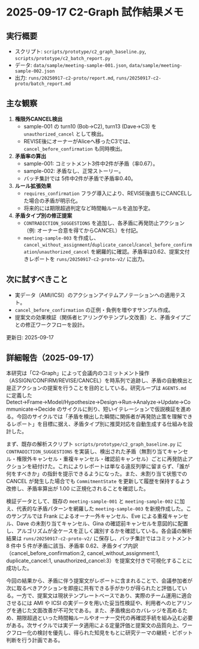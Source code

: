 # 2025-09-17 C2-Graph 試作結果メモ

## 実行概要
- スクリプト: `scripts/prototype/c2_graph_baseline.py`, `scripts/prototype/c2_batch_report.py`
- データ: `data/sample/meeting-sample-001.json`, `data/sample/meeting-sample-002.json`
- 出力: `runs/20250917-c2-proto/report.md`, `runs/20250917-c2-proto/batch_report.md`

## 主な観察
1. **権限外CANCEL検出**
   - sample-001 の turn10 (Bob→C2), turn13 (Dave→C3) を `unauthorized_cancel` として検出。
   - REVISE後にオーナーがAliceへ移ったC3では、`cancel_before_confirmation` も同時検出。
2. **矛盾率の算出**
   - sample-001: コミットメント3件中2件が矛盾（率0.67）。
   - sample-002: 矛盾なし、正常ストーリー。
   - バッチ集計では 5件中2件が矛盾で矛盾率0.40。
3. **ルール拡張効果**
   - `requires_confirmation` フラグ導入により、REVISE後直ちにCANCELした場合の矛盾が明示化。
   - 将来的には期限超過判定など時間軸ルールを追加予定。
4. **矛盾タイプ別の修正提案**
   - `CONTRADICTION_SUGGESTIONS` を追加し、各矛盾に再発防止アクション（例: オーナー合意を得てからCANCEL）を付記。
   - `meeting-sample-003` を作成し、`cancel_without_assignment`/`duplicate_cancel`/`cancel_before_confirmation`/`unauthorized_cancel` を網羅的に確認。矛盾率は0.62、提案文付きレポートを `runs/20250917-c2-proto-v2/` に出力。

## 次に試すべきこと
- 実データ（AMI/ICSI）のアクションアイテムアノテーションへの適用テスト。
- `cancel_before_confirmation` の正例・負例を増やすサンプル作成。
- 提案文の効果検証（関係者ヒアリングやテンプレ文改善）と、矛盾タイプごとの修正ワークフローを設計。

更新日: 2025-09-17

## 詳細報告（2025-09-17）

本研究は「C2-Graph」によって会議内のコミットメント操作（ASSIGN/CONFIRM/REVISE/CANCEL）を時系列で追跡し、矛盾の自動検出と是正アクションの提案を行うことを目的としている。研究ループは `AGENTS.md` に定義した Detect→Frame→Model/Hypothesize→Design→Run→Analyze→Update→Communicate→Decide のサイクルに則り、短いイテレーションで仮説検証を進める。今回のサイクルでは「矛盾を検出した瞬間に関係者が再発防止策を理解できるレポート」を目標に据え、矛盾タイプ別に推奨対応を自動生成する仕組みを設計した。

まず、既存の解析スクリプト `scripts/prototype/c2_graph_baseline.py` に `CONTRADICTION_SUGGESTIONS` を実装し、検出された矛盾（無割り当てキャンセル・権限外キャンセル・重複キャンセル・確認前キャンセル）ごとに再発防止アクションを紐付けた。これによりレポートは単なる違反列挙に留まらず、「誰が何をすべきか」の指針を提示できるようになった。また、未割り当て状態での CANCEL が発生した場合でも `CommitmentState` を更新して履歴を保持するよう改修し、矛盾率算出が 1.00 に正規化されることを確認した。

検証データとして、既存の `meeting-sample-001` と `meeting-sample-002` に加え、代表的な矛盾パターンを網羅した `meeting-sample-003` を新規作成した。このサンプルでは Frank によるオーナー外キャンセル、Eve による重複キャンセル、Dave の未割り当てキャンセル、Gina の確認前キャンセルを意図的に配置し、アルゴリズムが全ケースを正しく識別するかを確認している。各会議の解析結果は `runs/20250917-c2-proto-v2/` に保存し、バッチ集計ではコミットメント 8 件中 5 件が矛盾に該当、矛盾率 0.62、矛盾タイプ内訳（cancel_before_confirmation:2, cancel_without_assignment:1, duplicate_cancel:1, unauthorized_cancel:3）を提案文付きで可視化することに成功した。

今回の結果から、矛盾に伴う提案文がレポートに含まれることで、会議参加者が次に取るべきアクションを即座に共有できる手がかりが得られたと評価している。一方で、提案文は現状テンプレートベースであり、実際のチーム運用に適合させるには AMI や ICSI の実データを用いた妥当性検証や、利用者へのヒアリングを通じた文面改善が不可欠である。また、矛盾検出のカバレッジを高めるため、期限超過といった時間軸ルールやオーナー交代の再確認手続を組み込む必要がある。次サイクルでは実データ適用による定量評価と提案文の品質向上、ワークフロー化の検討を優先し、得られた知見をもとに研究テーマの継続・ピボット判断を行う計画である。
